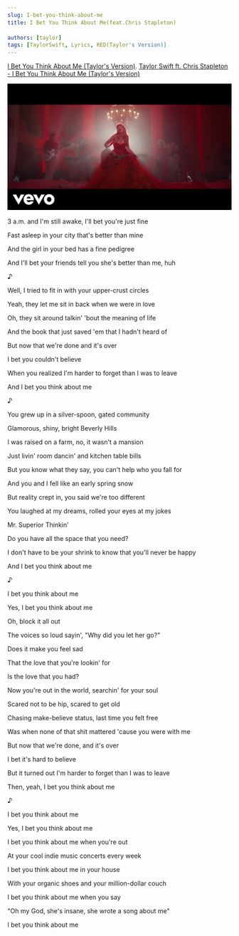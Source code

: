 ```yaml
---
slug: I-bet-you-think-about-me
title: I Bet You Think About Me(feat.Chris Stapleton)

authors: [taylor]
tags: [TaylorSwift, Lyrics, RED(Taylor's Version)]
---
```


[I Bet You Think About Me (Taylor's Version)](https://open.spotify.com/track/4CkgMiMqZ5JzW9iYXSTMTL).
[Taylor Swift ft. Chris Stapleton - I Bet You Think About Me (Taylor's Version)](https://www.youtube.com/watch?v=5UMCrq-bBCg)

![Docusaurus Plushie](./maxresdefault.jpg)

3 a.m. and I'm still awake, I'll bet you're just fine

Fast asleep in your city that's better than mine

And the girl in your bed has a fine pedigree

And I'll bet your friends tell you she's better than me, huh

♪

Well, I tried to fit in with your upper-crust circles

Yeah, they let me sit in back when we were in love

Oh, they sit around talkin' 'bout the meaning of life

And the book that just saved 'em that I hadn't heard of

But now that we're done and it's over

I bet you couldn't believe

When you realized I'm harder to forget than I was to leave

And I bet you think about me

♪
<!--truncate-->

You grew up in a silver-spoon, gated community

Glamorous, shiny, bright Beverly Hills

I was raised on a farm, no, it wasn't a mansion

Just livin' room dancin' and kitchen table bills

But you know what they say, you can't help who you fall for

And you and I fell like an early spring snow

But reality crept in, you said we're too different

You laughed at my dreams, rolled your eyes at my jokes

Mr. Superior Thinkin'

Do you have all the space that you need?

I don't have to be your shrink to know that you'll never be happy

And I bet you think about me

♪

I bet you think about me

Yes, I bet you think about me

Oh, block it all out

The voices so loud sayin', "Why did you let her go?"

Does it make you feel sad

That the love that you're lookin' for

Is the love that you had?

Now you're out in the world, searchin' for your soul

Scared not to be hip, scared to get old

Chasing make-believe status, last time you felt free

Was when none of that shit mattered 'cause you were with me

But now that we're done, and it's over

I bet it's hard to believe

But it turned out I'm harder to forget than I was to leave

Then, yeah, I bet you think about me

♪

I bet you think about me

Yes, I bet you think about me

I bet you think about me when you're out

At your cool indie music concerts every week

I bet you think about me in your house

With your organic shoes and your million-dollar couch

I bet you think about me when you say

"Oh my God, she's insane, she wrote a song about me"

I bet you think about me